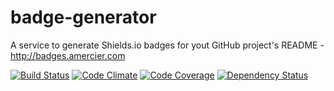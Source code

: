 # badge-generator
A service to generate Shields.io badges for yout GitHub project's README - http://badges.amercier.com

[![Build Status](https://img.shields.io/travis/amercier/badge-generator/master.svg?style=flat-square)](https://travis-ci.org/amercier/badge-generator)
[![Code Climate](https://img.shields.io/codeclimate/github/amercier/badge-generator.svg?style=flat-square)](https://codeclimate.com/github/amercier/badge-generator)
[![Code Coverage](https://img.shields.io/codeclimate/coverage/github/amercier/badge-generator.svg?style=flat-square)](https://codeclimate.com/github/amercier/badge-generator)
[![Dependency Status](http://img.shields.io/gemnasium/amercier/badge-generator.svg?style=flat-square)](https://gemnasium.com/amercier/badge-generator)
